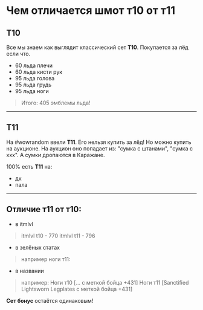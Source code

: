 # Чем отличается шмот т10 от т11

## T10

Все мы знаем как выглядит классический сет **Т10**. Покупается за лёд если что.
- 60 льда плечи
- 60 льда кисти рук
- 95 льда голова
- 95 льда грудь
- 95 льда ноги
> Итого: 405 эмблемы льда!

---

## T11

На #wowrandom ввели **Т11**. Его нельзя купить за лёд!
Но можно купить на аукционе.
На аукцион оно попадает из: "сумка с штанами", "сумка с ххх". А сумки дропаются в Каражане.

100% есть **Т11** на:
- дк
- пала

---

## Отличие т11 от т10:

- в itmlvl 
> itmlvl t10 - 770
> itmlvl t11 - 796

- в зелёных статах
> например ноги т11:  
>

- в названии
> например:
> Ноги т10 [... с меткой бойца +431]
> Ноги т11 [Sanctified Lightsworn Legplates с меткой бойца +431]

**Сет бонус** остаётся одинаковым!
